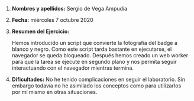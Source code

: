 1. **Nombres y apellidos:** Sergio de Vega Ampudia

2. **Fecha:** miércoles 7 octubre 2020

3. **Resumen del Ejercicio:**

   Hemos introducido un script que convierte la fotografía del badge a blanco y negro. Como este script tarda bastante en ejecutarse, el navegador se queda bloqueado. Después hemos creado un web worker para que la tarea se ejecute en segundo plano y nos permita seguir interactuando con el navegador mientras termina.

4. **Dificultades:** No he tenido complicaciones en seguir el laboratorio. Sin embargo todavía no he asimilado los conceptos como para utilizarlos por mí mismo en otras situaciones.
